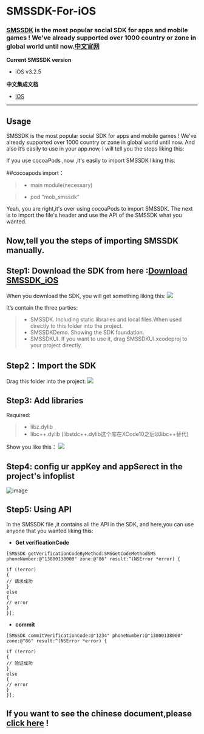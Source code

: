 # SMSSDK-For-iOS

### [SMSSDK](http://sms.mob.com/) is the most popular social SDK for apps and mobile games ! We've already supported over 1000 country or zone in global world  until now.[中文官网](http://sms.mob.com/)

**Current SMSSDK version**

- iOS v3.2.5

**中文集成文档**

- [iOS](http://wiki.mob.com/%E5%BF%AB%E9%80%9F%E9%9B%86%E6%88%90-11/)

- - - - -

## Usage
SMSSDK is the most popular social SDK for apps and mobile games ! We've already supported over 1000 country or zone in global world  until now. And also it’s easily to use in your app.now, I will tell you the steps liking this:

If you use cocoaPods ,now ,it's easily to import SMSSDK liking this:

##cocoapods import：

> * main module(necessary)

> * pod "mob_smssdk"

Yeah, you are right,it's over using cocoaPods to import SMSSDK. The next is to import the file's header and use the API of the SMSSDK what you wanted.

## Now,tell you the steps of importing SMSSDK manually.

## Step1: Download the SDK from here :[Download SMSSDK_iOS](http://www.mob.com/#/downloadDetail/SMS/ios)

When you download the SDK, you will get something liking this:
![](http://upload-images.jianshu.io/upload_images/4131265-e6a95e82b977bd69.png?imageMogr2/auto-orient/strip%7CimageView2/2/w/1240)

It’s contain the three parties:

> * SMSSDK. Including static libraries and local files.When used directly to this folder into the project.
> * SMSSDKDemo. Showing the SDK foundation.
> * SMSSDKUI. If you want to use it, drag SMSSDKUI.xcodeproj to your project directly.

## Step2：Import the SDK

Drag  this folder into the project:
![](http://upload-images.jianshu.io/upload_images/4131265-d1c81101c46f7707.png?imageMogr2/auto-orient/strip%7CimageView2/2/w/1240)

## Step3: Add libraries 

Required:

> *  libz.dylib
> * libc++.dylib (libstdc++.dylib这个库在XCode10之后以libc++替代)

Show you like this：
![](http://upload-images.jianshu.io/upload_images/4131265-6644e7b04dfd6235.png?imageMogr2/auto-orient/strip%7CimageView2/2/w/1240)

## Step4: config ur appKey and appSerect in the project's infoplist

![image](http://upload-images.jianshu.io/upload_images/4131265-a57b525679f8810d.png?imageMogr2/auto-orient/strip%7CimageView2/2/w/1240)


## Step5: Using API 

In the SMSSDK file ,it contains all the API in the SDK, and here,you can use anyone that you wanted liking this:


- **Get verificationCode**


```
[SMSSDK getVerificationCodeByMethod:SMSGetCodeMethodSMS phoneNumber:@"13800138000" zone:@"86" result:^(NSError *error) {

if (!error)
{
// 请求成功 
}
else
{
// error
}
}];
```


- **commit**


```
[SMSSDK commitVerificationCode:@"1234" phoneNumber:@"13800138000" zone:@"86" result:^(NSError *error) {

if (!error)
{
// 验证成功
}
else
{
// error
}
}];
```

## If you want to see the chinese document,please [click here](http://wiki.mob.com/sdk-sms-ios-3-0/) !


